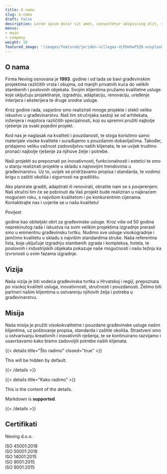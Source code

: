 ```yaml
---
title: O nama
slug: o-nama
draft: false
description: Lorem ipsum dolor sit amet, consectetur adipiscing elit, sed do eiusmod tempor incididunt ut labore et dolore magna aliqua. Ut enim ad minim veniam, quis nostrud exercitation ullamco laboris nisi ut aliquip ex ea commodo consequat.
menus:
- main
- company
weight: 10
featured_image: "/images/featured/jeriden-villegas-VLPUm5wP5Z0-unsplash.jpg"
---
```


## O nama

Firma Neving osnovana je **1993**. godine i od tada se bavi građevinskim projektima različitih vrsta i obujma, od manjih privatnih kuća do velikih stambenih i poslovnih objekata. Svojim klijentima pružamo kvalitetne usluge koje uključuju projektiranje, izgradnju, adaptaciju, renovaciju, uređenje interijera i eksterijera te druge srodne usluge.

Kroz godine rada, uspješno smo realizirali mnoge projekte i stekli veliko iskustvo u građevinarstvu. Naš tim stručnjaka sastoji se od arhitekata, inženjera i majstora različitih specijalnosti, koji su spremni pružiti najbolje rješenje za svaki pojedini projekt.

Kod nas je naglasak na kvaliteti i pouzdanosti, te stoga koristimo samo materijale visoke kvalitete i surađujemo s pouzdanim dobavljačima. Također, pridajemo veliku važnost zadovoljstvu naših klijenata, te se uvijek trudimo pronaći najbolje rješenje za njihove želje i potrebe.

Naši projekti su prepoznati po inovativnosti, funkcionalnosti i estetici te smo u stanju realizirati projekte u skladu s najnovijim trendovima u građevinarstvu. Uz to, uvijek se pridržavamo propisa i standarda, te vodimo brigu o zaštiti okoliša i sigurnosti na gradilištu.

Ako planirate graditi, adaptirati ili renovirati, obratite nam se s povjerenjem. Naš stručni tim će se pobrinuti da Vaš projekt bude realiziran u najkraćem mogućem roku, s najvišom kvalitetom i po konkurentnim cijenama. Kontaktirajte nas i uvjerite se u našu kvalitetu!

Povijest

godine kao obiteljski obrt za građevinske usluge. Kroz više od 50 godina neprekinutog rada i iskustva na svim velikim projektima izgradnje prerasli smo u eminentnu građevinsku tvrtku. Nudimo sve usluge visokogradnje i jamčimo kvalitetu u skladu s najvišim standardima struke. Naša referentna lista, koja uključuje izgradnju stambenih zgrada i kompleksa, hotela, te poslovnih i industrijskih objekata pokazuje naše mogućnosti i našu težnju ka izvrsnosti u svim fazama izgradnje.



## Vizija

Naša vizija je biti vodeća građevinska tvrtka u Hrvatskoj i regiji, prepoznata po visokoj kvaliteti usluga, inovativnosti, stručnosti i pouzdanosti. Želimo biti partneri našim klijentima u ostvarenju njihovih želja i potreba u građevinarstvu.

## Misija

Naša misija je pružiti visokokvalitetne i pouzdane građevinske usluge našim klijentima, uz poštovanje propisa, standarda i zaštite okoliša. Strastveni smo u ostvarivanju kreativnih i inovativnih rješenja, te se kontinuirano razvijamo i usavršavamo kako bismo zadovoljili potrebe naših klijenata.

{{< details title="Što radimo" closed="true" >}}

This will be hidden by default.

{{< /details >}}

{{< details title="Kako radimo" >}}

This is the content of the details.

Markdown is **supported**.

{{< /details >}}

## Certifikati

Neving d.o.o.

ISO 45001:2018  
ISO 50001:2018  
ISO 14001:2015  
ISO 9001:2015  
ISO 9001:2015  
